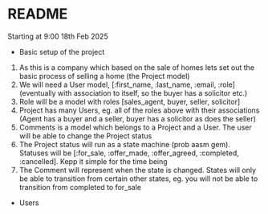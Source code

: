 # README

Starting at 9:00 18th Feb 2025

* Basic setup of the project
1. As this is a company which based on the sale of homes lets set out the basic process of selling a home (the Project model)
2. We will need a User model, [:first_name, :last_name, :email, :role] (eventually with association to itself, so the buyer has a solicitor etc.)
3. Role will be a model with roles [sales_agent, buyer, seller, solicitor]
4. Project has many Users, eg. all of the roles above with their associations (Agent has a buyer and a seller, buyer has a solicitor as does the seller)
5. Comments is a model which belongs to a Project and a User. The user will be able to change the Project status
6. The Project status will run as a state machine (prob aasm gem). Statuses will be [:for_sale, :offer_made, :offer_agreed, :completed, :cancelled]. Kepp it simple for the time being
7. The Comment will represent when the state is changed. States will only be able to transition from certain other states, eg. you will not be able to transition from completed to for_sale


* Users
